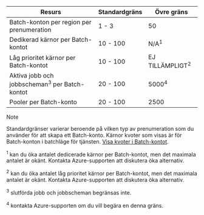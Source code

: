 | **Resurs** | **Standardgräns** | **Övre gräns** |
| --- | --- | --- |
| Batch-konton per region per prenumeration | 1 - 3 |50 |
| Dedikerad kärnor per Batch-kontot | 10 - 100 | N/A<sup>1</sup> |
| Låg prioritet kärnor per Batch-kontot | 10 - 100 | EJ TILLÄMPLIGT<sup>2</sup> |
| Aktiva jobb och jobbscheman<sup>3</sup> per Batch-kontot | 20 - 100 | 5000<sup>4</sup> |
| Pooler per Batch-konto | 20 - 100 | 2500 |

> [!NOTE]
> Standardgränser varierar beroende på vilken typ av prenumeration som du använder för att skapa ett Batch-konto. Kärnor kvoter som visas är för Batch-konton i batchläge för tjänsten. [Visa kvoter i Batch-kontot](../articles/batch/batch-quota-limit.md#view-batch-quotas). 

<sup>1</sup> kan du öka antalet dedicerade kärnor per Batch-kontot, men det maximala antalet är okänt. Kontakta Azure-supporten att diskutera öka alternativ.

<sup>2</sup> kan du öka antalet låg prioritet kärnor per Batch-kontot, men det maximala antalet är okänt. Kontakta Azure-supporten att diskutera öka alternativ.

<sup>3</sup> slutförda jobb och jobbscheman begränsas inte.

<sup>4</sup> kontakta Azure-supporten om du vill begära en denna gräns.
